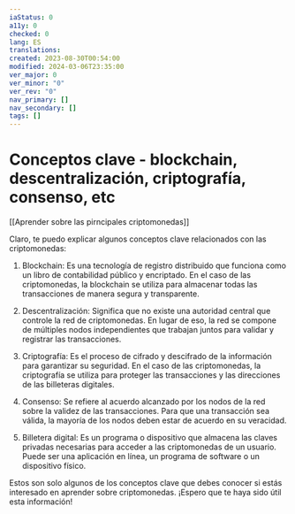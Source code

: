 ```yaml
---
iaStatus: 0
a11y: 0
checked: 0
lang: ES
translations: 
created: 2023-08-30T00:54:00
modified: 2024-03-06T23:35:00
ver_major: 0
ver_minor: "0"
ver_rev: "0"
nav_primary: []
nav_secondary: []
tags: []
---
```

# Conceptos clave - blockchain, descentralización, criptografía, consenso, etc

[[Aprender sobre las pirncipales criptomonedas]]

Claro, te puedo explicar algunos conceptos clave relacionados con las criptomonedas:

1. Blockchain: Es una tecnología de registro distribuido que funciona como un libro de contabilidad público y encriptado. En el caso de las criptomonedas, la blockchain se utiliza para almacenar todas las transacciones de manera segura y transparente.

2. Descentralización: Significa que no existe una autoridad central que controle la red de criptomonedas. En lugar de eso, la red se compone de múltiples nodos independientes que trabajan juntos para validar y registrar las transacciones.

3. Criptografía: Es el proceso de cifrado y descifrado de la información para garantizar su seguridad. En el caso de las criptomonedas, la criptografía se utiliza para proteger las transacciones y las direcciones de las billeteras digitales.

4. Consenso: Se refiere al acuerdo alcanzado por los nodos de la red sobre la validez de las transacciones. Para que una transacción sea válida, la mayoría de los nodos deben estar de acuerdo en su veracidad.

5. Billetera digital: Es un programa o dispositivo que almacena las claves privadas necesarias para acceder a las criptomonedas de un usuario. Puede ser una aplicación en línea, un programa de software o un dispositivo físico.

Estos son solo algunos de los conceptos clave que debes conocer si estás interesado en aprender sobre criptomonedas. ¡Espero que te haya sido útil esta información!
